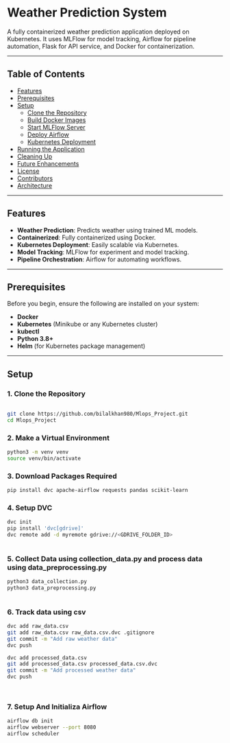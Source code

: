 # **Weather Prediction System**

A fully containerized weather prediction application deployed on Kubernetes. It uses MLFlow for model tracking, Airflow for pipeline automation, Flask for API service, and Docker for containerization.

---

## **Table of Contents**

- [Features](#features)
- [Prerequisites](#prerequisites)
- [Setup](#setup)
  - [Clone the Repository](#1-clone-the-repository)
  - [Build Docker Images](#2-build-docker-images)
  - [Start MLFlow Server](#3-start-mlflow-server)
  - [Deploy Airflow](#4-deploy-airflow)
  - [Kubernetes Deployment](#5-kubernetes-deployment)
- [Running the Application](#running-the-application)
- [Cleaning Up](#cleaning-up)
- [Future Enhancements](#future-enhancements)
- [License](#license)
- [Contributors](#contributors)
- [Architecture](#architecture)

---

## **Features**
- **Weather Prediction**: Predicts weather using trained ML models.
- **Containerized**: Fully containerized using Docker.
- **Kubernetes Deployment**: Easily scalable via Kubernetes.
- **Model Tracking**: MLFlow for experiment and model tracking.
- **Pipeline Orchestration**: Airflow for automating workflows.

---

## **Prerequisites**

Before you begin, ensure the following are installed on your system:
- **Docker**
- **Kubernetes** (Minikube or any Kubernetes cluster)
- **kubectl**
- **Python 3.8+**
- **Helm** (for Kubernetes package management)

---

## **Setup**

### 1. **Clone the Repository**
```bash

git clone https://github.com/bilalkhan980/Mlops_Project.git
cd Mlops_Project 
```

### 2. **Make a Virtual Environment**


```bash
python3 -m venv venv
source venv/bin/activate
```

### 3. **Download Packages Required**


```bash
pip install dvc apache-airflow requests pandas scikit-learn
```

### 4. **Setup DVC**

```bash
dvc init
pip install 'dvc[gdrive]'
dvc remote add -d myremote gdrive://<GDRIVE_FOLDER_ID>
  
```

### 5. **Collect Data using collection_data.py and process data using data_preprocessing.py**


```bash
python3 data_collection.py
python3 data_preprocessing.py
  
```

### 6. **Track data using csv**


```bash
dvc add raw_data.csv
git add raw_data.csv raw_data.csv.dvc .gitignore
git commit -m "Add raw weather data"
dvc push

dvc add processed_data.csv
git add processed_data.csv processed_data.csv.dvc
git commit -m "Add processed weather data"
dvc push

  
```

### 7. **Setup And Initializa Airflow**


```bash
airflow db init
airflow webserver --port 8080
airflow scheduler
```






